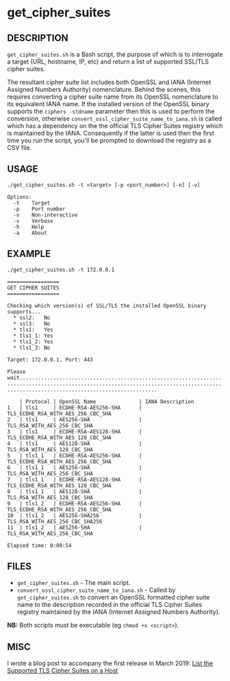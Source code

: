 get_cipher_suites
=================

DESCRIPTION
-----------
`get_cipher_suites.sh` is a Bash script, the purpose of which is to interrogate a
target (URL, hostname, IP, etc) and return a list of supported SSL/TLS cipher 
suites.

The resultant cipher suite list includes both OpenSSL and IANA (Internet Assigned 
Numbers Authority) nomenclature. Behind the scenes, this requires converting
a cipher suite name from its OpenSSL nomenclature to its equivalent IANA name. 
If the installed version of the OpenSSL binary supports the `ciphers -stdname` 
parameter then this is used to perform the conversion, otherwise 
`convert_ossl_cipher_suite_name_to_iana.sh` is called which has a dependency on 
the the official TLS Cipher Suites registry which is maintained by the IANA. 
Consequently if the latter is used then the first time you run the script, 
you'll be prompted to download the registry as a CSV file.

USAGE
-----
```
./get_cipher_suites.sh -t <target> [-p <port_number>] [-n] [-v]

Options:
  -t    Target
  -p    Port number
  -n    Non-interactive
  -v    Verbose
  -h    Help
  -a    About
```

EXAMPLE
-------
```
./get_cipher_suites.sh -t 172.0.0.1

=================
GET CIPHER SUITES
=================

Checking which version(s) of SSL/TLS the installed OpenSSL binary supports...
  * ssl2:   No
  * ssl3:   No
  * tls1:   Yes
  * tls1_1: Yes
  * tls1_2: Yes
  * tls1_3: No

Target: 172.0.0.1, Port: 443

Please wait.....................................................................
................................................................................
.................................................

    | Protocol | OpenSSL Name              | IANA Description
1   | tls1     | ECDHE-RSA-AES256-SHA      | TLS_ECDHE_RSA_WITH_AES_256_CBC_SHA
2   | tls1     | AES256-SHA                | TLS_RSA_WITH_AES_256_CBC_SHA
3   | tls1     | ECDHE-RSA-AES128-SHA      | TLS_ECDHE_RSA_WITH_AES_128_CBC_SHA
4   | tls1     | AES128-SHA                | TLS_RSA_WITH_AES_128_CBC_SHA
5   | tls1_1   | ECDHE-RSA-AES256-SHA      | TLS_ECDHE_RSA_WITH_AES_256_CBC_SHA
6   | tls1_1   | AES256-SHA                | TLS_RSA_WITH_AES_256_CBC_SHA
7   | tls1_1   | ECDHE-RSA-AES128-SHA      | TLS_ECDHE_RSA_WITH_AES_128_CBC_SHA
8   | tls1_1   | AES128-SHA                | TLS_RSA_WITH_AES_128_CBC_SHA
9   | tls1_2   | ECDHE-RSA-AES256-SHA      | TLS_ECDHE_RSA_WITH_AES_256_CBC_SHA
10  | tls1_2   | AES256-SHA256             | TLS_RSA_WITH_AES_256_CBC_SHA256
11  | tls1_2   | AES256-SHA                | TLS_RSA_WITH_AES_256_CBC_SHA

Elapsed time: 0:00:54
```

FILES
-----
  * `get_cipher_suites.sh` - The main script.
  * `convert_ossl_cipher_suite_name_to_iana.sh` - Called by `get_cipher_suites.sh`
     to convert an OpenSSL formatted cipher suite name to the description 
     recorded in the official TLS Cipher Suites registry maintained by the IANA 
     (Internet Assigned Numbers Authority).

**NB:** Both scripts must be executable (eg `chmod +x <script>`).

MISC
----
I wrote a blog post to accompany the first release in March 2019: [List the Supported TLS Cipher Suites on a Host](https://www.thecliguy.co.uk/2019/03/10/list-the-supported-tls-cipher-suites-on-a-host)
